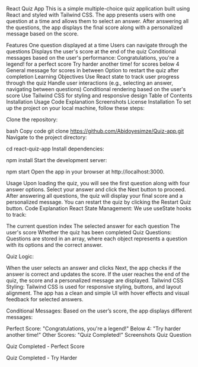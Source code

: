 React Quiz App
This is a simple multiple-choice quiz application built using React and styled with Tailwind CSS. The app presents users with one question at a time and allows them to select an answer. After answering all the questions, the app displays the final score along with a personalized message based on the score.

Features
One question displayed at a time
Users can navigate through the questions
Displays the user's score at the end of the quiz
Conditional messages based on the user's performance:
Congratulations, you're a legend! for a perfect score
Try harder another time! for scores below 4
General message for scores in between
Option to restart the quiz after completion
Learning Objectives
Use React state to track user progress through the quiz
Handle user interactions (e.g., selecting an answer, navigating between questions)
Conditional rendering based on the user's score
Use Tailwind CSS for styling and responsive design
Table of Contents
Installation
Usage
Code Explanation
Screenshots
License
Installation
To set up the project on your local machine, follow these steps:

Clone the repository:

bash
Copy code
git clone https://github.com/Abidoyesimze/Quiz-app.git
Navigate to the project directory:

cd react-quiz-app
Install dependencies:


npm install
Start the development server:

npm start
Open the app in your browser at http://localhost:3000.

Usage
Upon loading the quiz, you will see the first question along with four answer options.
Select your answer and click the Next button to proceed.
After answering all questions, the quiz will display your final score and a personalized message.
You can restart the quiz by clicking the Restart Quiz button.
Code Explanation
React State Management: We use useState hooks to track:

The current question index
The selected answer for each question
The user's score
Whether the quiz has been completed
Quiz Questions: Questions are stored in an array, where each object represents a question with its options and the correct answer.

Quiz Logic:

When the user selects an answer and clicks Next, the app checks if the answer is correct and updates the score.
If the user reaches the end of the quiz, the score and a personalized message are displayed.
Tailwind CSS Styling: Tailwind CSS is used for responsive styling, buttons, and layout alignment. The app has a clean and simple UI with hover effects and visual feedback for selected answers.

Conditional Messages: Based on the user’s score, the app displays different messages:

Perfect Score: "Congratulations, you're a legend!"
Below 4: "Try harder another time!"
Other Scores: "Quiz Completed!"
Screenshots
Quiz Question

Quiz Completed - Perfect Score

Quiz Completed - Try Harder

